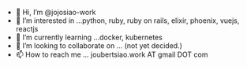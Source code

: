 - 👋 Hi, I’m @jojosiao-work
- 👀 I’m interested in ...python, ruby, ruby on rails, elixir, phoenix, vuejs, reactjs
- 🌱 I’m currently learning ...docker, kubernetes
- 💞️ I’m looking to collaborate on ... (not yet decided.)
- 📫 How to reach me ... joubertsiao.work AT gmail DOT com

<!---
jojosiao-work/jojosiao-work is a ✨ special ✨ repository because its `README.md` (this file) appears on your GitHub profile.
You can click the Preview link to take a look at your changes.
--->
